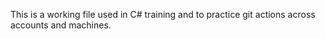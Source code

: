 This is a working file used in C# training and to practice git actions across accounts and machines.
